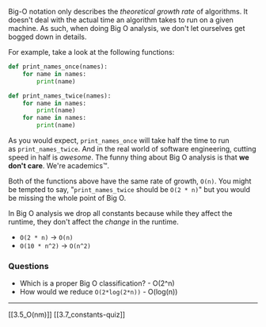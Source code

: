 Big-O notation only describes the _theoretical growth rate_ of algorithms. It doesn't deal with the actual time an algorithm takes to run on a given machine. As such, when doing Big O analysis, we don't let ourselves get bogged down in details.

For example, take a look at the following functions:

```python
def print_names_once(names):
    for name in names:
        print(name)
```

```python
def print_names_twice(names):
    for name in names:
        print(name)
    for name in names:
        print(name)
```

As you would expect, `print_names_once` will take half the time to run as `print_names_twice`. And in the real world of software engineering, cutting speed in half is _awesome_. The funny thing about Big O analysis is that **we don't care**. We're academics™.

Both of the functions above have the same rate of growth, `O(n)`. You might be tempted to say, "`print_names_twice` should be `O(2 * n)`" but you would be missing the whole point of Big O.

In Big O analysis we drop all constants because while they affect the runtime, they don't affect the _change_ in the runtime.

- `O(2 * n)` -> `O(n)`
- `O(10 * n^2)` -> `O(n^2)`

### Questions
- Which is a proper Big O classification? - O(2^n)
- How would we reduce `O(2*log(2*n))` - O(log(n))

---
[[3.5_O(nm)]]
[[3.7_constants-quiz]]
